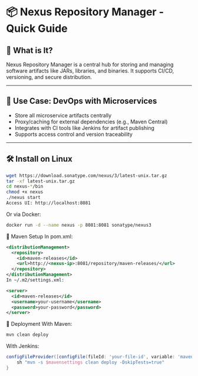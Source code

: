 # 📦 Nexus Repository Manager - Quick Guide

## 🧠 What is It?

Nexus Repository Manager is a central hub for storing and managing software artifacts like JARs, libraries, and binaries. It supports CI/CD, versioning, and secure distribution.

---

## 🚀 Use Case: DevOps with Microservices

- Store all microservice artifacts centrally
- Proxy/caching for external dependencies (e.g., Maven Central)
- Integrates with CI tools like Jenkins for artifact publishing
- Supports access control and version traceability

---

## 🛠️ Install on Linux

```bash
wget https://download.sonatype.com/nexus/3/latest-unix.tar.gz
tar -xf latest-unix.tar.gz
cd nexus-*/bin
chmod +x nexus
./nexus start
Access UI: http://localhost:8081
```
Or via Docker:
```bash
docker run -d --name nexus -p 8081:8081 sonatype/nexus3
```
🔗 Maven Setup
In pom.xml:

```xml
<distributionManagement>
  <repository>
    <id>maven-releases</id>
    <url>http://<nexus-ip>:8081/repository/maven-releases/</url>
  </repository>
</distributionManagement>
In ~/.m2/settings.xml:
```
```xml
<server>
  <id>maven-releases</id>
  <username>your-username</username>
  <password>your-password</password>
</server>
```
🧪 Deployment
With Maven:

```bash
mvn clean deploy
```
With Jenkins:

```groovy
configFileProvider([configFile(fileId: 'your-file-id', variable: 'mavensettings')]) {
    sh "mvn -s $mavensettings clean deploy -DskipTests=true"
}
```
